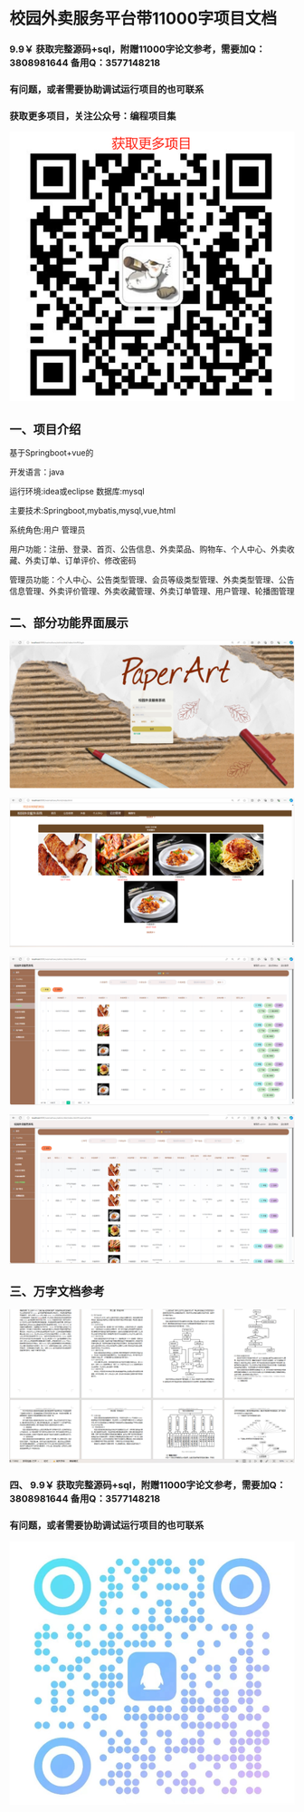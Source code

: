 # 校园外卖服务平台带11000字项目文档

### 9.9￥ 获取完整源码+sql，附赠11000字论文参考，需要加Q：3808981644 备用Q：3577148218
### 有问题，或者需要协助调试运行项目的也可联系
### 获取更多项目，关注公众号：编程项目集

![img.png](img.png)

## 一、项目介绍

基于Springboot+vue的

开发语言：java

运行环境:idea或eclipse 数据库:mysql

主要技术:Springboot,mybatis,mysql,vue,html

系统角色:用户 管理员

用户功能：注册、登录、首页、公告信息、外卖菜品、购物车、个人中心、外卖收藏、外卖订单、订单评价、修改密码

管理员功能：个人中心、公告类型管理、会员等级类型管理、外卖类型管理、公告信息管理、外卖评价管理、外卖收藏管理、外卖订单管理、用户管理、轮播图管理

## 二、部分功能界面展示

![img.png](imgs/img.png)

![img_1.png](imgs/img_1.png)

![img_2.png](imgs/img_2.png)

![img_3.png](imgs/img_3.png)

## 三、万字文档参考

![img_4.png](imgs/img_4.png)


### 四、 9.9￥ 获取完整源码+sql，附赠11000字论文参考，需要加Q：3808981644 备用Q：3577148218
### 有问题，或者需要协助调试运行项目的也可联系

![img_5.png](imgs/img_5.png)
